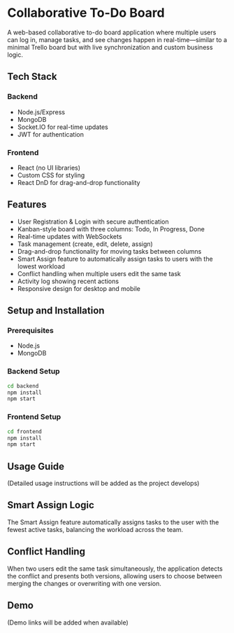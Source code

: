 # Collaborative To-Do Board

A web-based collaborative to-do board application where multiple users can log in, manage tasks, and see changes happen in real-time—similar to a minimal Trello board but with live synchronization and custom business logic.

## Tech Stack

### Backend
- Node.js/Express
- MongoDB
- Socket.IO for real-time updates
- JWT for authentication

### Frontend
- React (no UI libraries)
- Custom CSS for styling
- React DnD for drag-and-drop functionality

## Features

- User Registration & Login with secure authentication
- Kanban-style board with three columns: Todo, In Progress, Done
- Real-time updates with WebSockets
- Task management (create, edit, delete, assign)
- Drag-and-drop functionality for moving tasks between columns
- Smart Assign feature to automatically assign tasks to users with the lowest workload
- Conflict handling when multiple users edit the same task
- Activity log showing recent actions
- Responsive design for desktop and mobile

## Setup and Installation

### Prerequisites
- Node.js
- MongoDB

### Backend Setup
```bash
cd backend
npm install
npm start
```

### Frontend Setup
```bash
cd frontend
npm install
npm start
```

## Usage Guide

(Detailed usage instructions will be added as the project develops)

## Smart Assign Logic

The Smart Assign feature automatically assigns tasks to the user with the fewest active tasks, balancing the workload across the team.

## Conflict Handling

When two users edit the same task simultaneously, the application detects the conflict and presents both versions, allowing users to choose between merging the changes or overwriting with one version.

## Demo

(Demo links will be added when available)